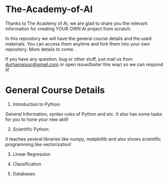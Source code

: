 # The-Academy-of-AI

Thanks to The Academy of AI, we are glad to share you the relevant information for creating YOUR OWN AI project from scratch.

In this repository we will have the general course details and the used materials. You can access them anytime and fork them into your own repository. More details to come.

If you have any question, bug or other stuff, just mail us from durhamaisoc@gmail.com or open issue(faster this way) so we can respond it!


# General Course Details

1. Introduction to Python:

General Information, syntax rules of Python and etc. It also has some tasks for you to hone your new skill!

2. Scientific Python:

It teaches several libraries like numpy, matplotlib and also shows scientific programming like vectorization!

3. Linear Regression

4. Classification

5. Databases
